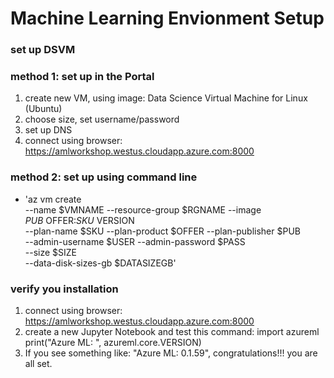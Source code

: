 # Machine Learning Envionment Setup

### set up DSVM

### method 1: set up in the Portal

1. create new VM, using image: Data Science Virtual Machine for Linux (Ubuntu)
2. choose size, set username/password
3. set up DNS <amlworkshop>
4. connect using browser: https://amlworkshop.westus.cloudapp.azure.com:8000

### method 2: set up using command line
- 'az vm create \
    --name $VMNAME --resource-group $RGNAME --image $PUB\:$OFFER\:$SKU\:$VERSION \
    --plan-name $SKU --plan-product $OFFER --plan-publisher $PUB \
    --admin-username $USER --admin-password $PASS \
    --size $SIZE \
    --data-disk-sizes-gb $DATASIZEGB'

### verify you installation
1. connect using browser: https://amlworkshop.westus.cloudapp.azure.com:8000
2. create a new Jupyter Notebook and test this command: 
    import azureml
    print("Azure ML: ", azureml.core.VERSION)
3. If you see something like: "Azure ML: 0.1.59", congratulations!!! you are all set.
